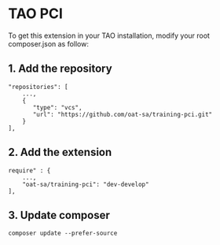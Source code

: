 # TAO PCI

To get this extension in your TAO installation, modify your root composer.json as follow:

## 1. Add the repository
```
"repositories": [
    ...,
    {
       "type": "vcs",
       "url": "https://github.com/oat-sa/training-pci.git"
    }
],

```

## 2. Add the extension
```
require" : {
    ...,
    "oat-sa/training-pci": "dev-develop"
],

```

## 3. Update composer
```
composer update --prefer-source
